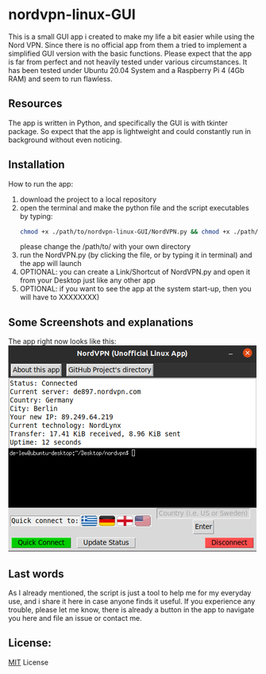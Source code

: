 # nordvpn-linux-GUI
This is a small GUI app i created to make my life a bit easier while using the Nord VPN. Since there is no official app from them a tried to implement a simplified GUI version with the basic functions. Please expect that the app is far from perfect and not heavily tested under various circumstances. It has been tested under Ubuntu 20.04 System and a Raspberry Pi 4 (4Gb RAM) and seem to run flawless.

## Resources
The app is written in Python, and specifically the GUI is with tkinter package. So expect that the app is lightweight and could constantly run in background without even noticing.

## Installation
How to run the app:
1. download the project to a local repository
2. open the terminal and make the python file and the script executables by typing:
    ```bash
    chmod +x ./path/to/nordvpn-linux-GUI/NordVPN.py && chmod +x ./path/to/nordvpn-linux-GUI/script.sh
    ```
    please change the /path/to/ with your own directory
3. run the NordVPN.py (by clicking the file, or by typing it in terminal) and the app will launch
4. OPTIONAL: you can create a Link/Shortcut of NordVPN.py and open it from your Desktop just like any other app
5. OPTIONAL: if you want to see the app at the system start-up, then you will have to XXXXXXXX)

## Some Screenshots and explanations
The app right now looks like this:
![alt text](https://github.com/takispig/nordvpn-linux-GUI/blob/media/App_connected.png?raw=true)

## Last words
As I already mentioned, the script is just a tool to help me for my everyday use, and i share it here in case anyone finds it useful. If you experience any trouble, please let me know, there is already a button in the app to navigate you here and file an issue or contact me.

## License:
[MIT](https://github.com/takispig/nordvpn-linux-GUI/blob/main/LICENSE) License
